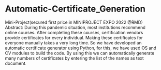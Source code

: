 # Automatic-Certificate_Generation
Mini-Project(secured first price in MINIPROJECT EXPO 2022 @RMD)
Abstract:
    During this pandemic situation, most institutions recommend online courses.  After completing these courses, certification vendors provide certificates for every individual.  Making these certificates for everyone manually takes a very long time. So we have developed an automatic certificate generator using Python, for this, we have used OS and CV modules to build the code.  By using this we can  automatically generate many numbers of certificates by entering the list of the names as text document.


